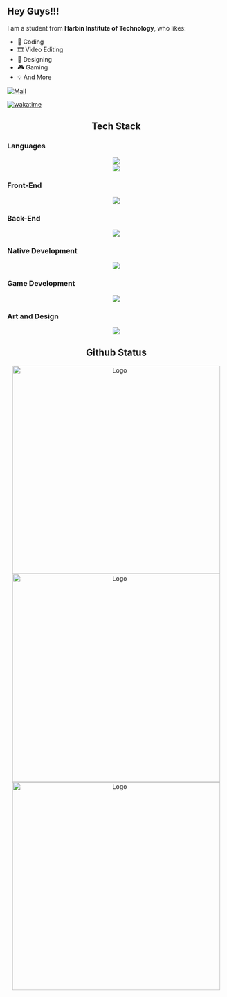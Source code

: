## Hey Guys!!!

I am a student from **Harbin Institute of Technology**, who likes:

+ 📄 Coding
+ 🎞️ Video Editing
+ 🎨 Designing
+ 🎮 Gaming
+ 💡 And More

[![Mail](https://img.shields.io/badge/Email-vonbrank@outlook.com-blue?style=flat&logo=mail.ru)](mailto:vonbrank@outlook.com)

[![wakatime](https://wakatime.com/badge/user/4180b34c-d843-4580-942b-d2813456ba73.svg)](https://wakatime.com/@4180b34c-d843-4580-942b-d2813456ba73)

<h2 align="center">Tech Stack</h2>

### Languages

<div align="center">
<div align="center">
<img src="https://skillicons.dev/icons?i=c,cpp,cs,rust,java,kotlin">
</div>
<div align="center">
<img src="https://skillicons.dev/icons?i=html,css,sass,js,ts">
</div>
</div>

### Front-End

<div align="center">
<div align="center">
<img src="https://skillicons.dev/icons?i=react,redux,materialui,vite,webpack">
</div>
</div>

### Back-End

<div align="center">
<div align="center">
<img src="https://skillicons.dev/icons?i=spring,mysql,docker,nginx">
</div>
</div>

### Native Development

<div align="center">
<div align="center">
<img src="https://skillicons.dev/icons?i=androidstudio,tauri">
</div>
</div>

### Game Development

<div align="center">
<div align="center">
<img src="https://skillicons.dev/icons?i=unity,unreal">
</div>
</div>

### Art and Design

<div align="center">
<div align="center">
<img src="https://skillicons.dev/icons?i=ae,pr,ps,figma">
</div>
</div>

<h2 align="center">Github Status</h2>

<div align="center">
    <img src="https://github-readme-stats.vercel.app/api?username=vonbrank&show_icons=true&theme=tokyonight" alt="Logo" style="max-width: 100%; object-fit: cover; width: 480px;">
</div>
<div align="center">
    <img src="https://github-readme-stats.vercel.app/api/wakatime?username=vonbrank&layout=compact&theme=tokyonight&range=last_7_days" alt="Logo" style="max-width: 100%; object-fit: cover; width: 480px;">
</div>
<div align="center">
    <img src="https://github-readme-stats.vercel.app/api/top-langs/?username=vonbrank&layout=compact&exclude_repo=vonbrank.github.io&langs_count=8&theme=tokyonight" alt="Logo" style="max-width: 100%; object-fit: cover; width: 480px;">
</div>